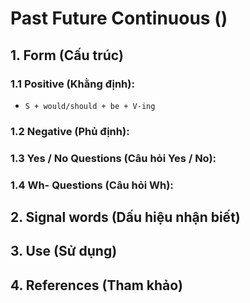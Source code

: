 # Past Future Continuous ()

## 1. Form (Cấu trúc)

### 1.1 Positive (Khằng định):
- `S + would/should + be + V-ing`

### 1.2 Negative (Phủ định):

### 1.3 Yes / No Questions (Câu hỏi Yes / No):

### 1.4 Wh- Questions (Câu hỏi Wh):

## 2. Signal words (Dấu hiệu nhận biết)

## 3. Use (Sử dụng)

## 4. References (Tham khảo)

